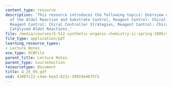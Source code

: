 ```yaml
---
content_type: resource
description: 'This resource introduces the following topics: Overview of the Stereochemistry
  of the Aldol Reaction and Substrate Control, Reagent Control: Chiral Auxiliary Strategies,
  Reagent Control: Chiral Controller Strategies, Reagent Control: Chiral Lewis Acid
  Catalyzed Aldol Reactions.'
file: /media/courses/5-512-synthetic-organic-chemistry-ii-spring-2005/43087c22c4aebea3821c39919e46f5f1_4_25_05.pdf
file_type: application/pdf
learning_resource_types:
- Lecture Notes
ocw_type: OCWFile
parent_title: Lecture Notes
parent_type: CourseSection
resourcetype: Document
title: 4_25_05.pdf
uid: 43087c22-c4ae-bea3-821c-39919e46f5f1
---
```

